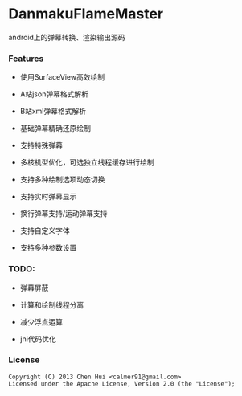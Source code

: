 DanmakuFlameMaster
==================

android上的弹幕转换、渲染输出源码


### Features

- 使用SurfaceView高效绘制

- A站json弹幕格式解析

- B站xml弹幕格式解析

- 基础弹幕精确还原绘制

- 支持特殊弹幕

- 多核机型优化，可选独立线程缓存进行绘制

- 支持多种绘制选项动态切换

- 支持实时弹幕显示

- 换行弹幕支持/运动弹幕支持

- 支持自定义字体

- 支持多种参数设置

### TODO:

- 弹幕屏蔽

- 计算和绘制线程分离

- 减少浮点运算

- jni代码优化


### License
    Copyright (C) 2013 Chen Hui <calmer91@gmail.com>
    Licensed under the Apache License, Version 2.0 (the "License");